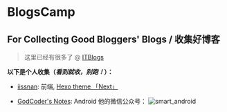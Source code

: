 # BlogsCamp

## For Collecting Good Bloggers' Blogs / 收集好博客

> 这里已经有很多了 @ [ITBlogs](https://github.com/csarron/ITBlogs)

**以下是个人收集（*看到就收，别跑！*）：**

- [iissnan](http://notes.iissnan.com/): 前端, [Hexo theme 「Next」](http://theme-next.iissnan.com/)

- [GodCoder's Notes](http://godcoder.me/about/): Android
他的微信公众号：
![smart_android](http://7xsgef.com1.z0.glb.clouddn.com/loongggqrcode_for_gh_f926f0011273_344.jpg)
